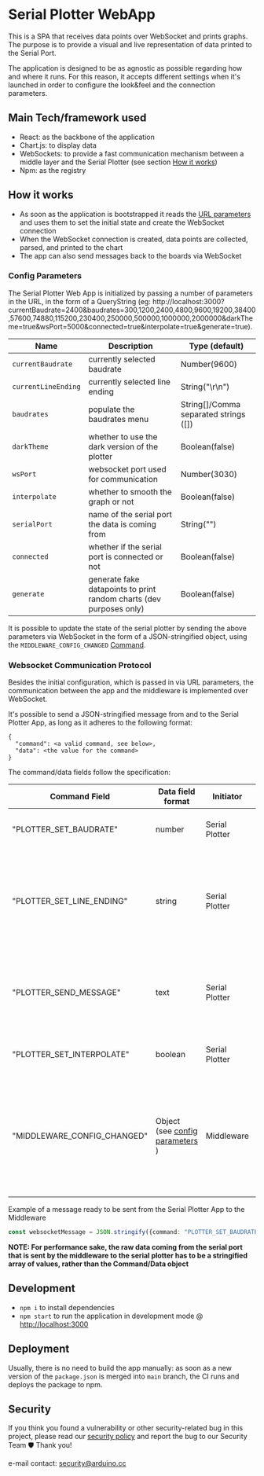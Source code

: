 # Serial Plotter WebApp

This is a SPA that receives data points over WebSocket and prints graphs. The purpose is to provide a visual and live representation of data printed to the Serial Port.

The application is designed to be as agnostic as possible regarding how and where it runs. For this reason, it accepts different settings when it's launched in order to configure the look&feel and the connection parameters.


## Main Tech/framework used

- React: as the backbone of the application
- Chart.js: to display data
- WebSockets: to provide a fast communication mechanism between a middle layer and the Serial Plotter (see section [How it works](#how-it-works))
- Npm: as the registry

## How it works

- As soon as the application is bootstrapped it reads the [URL parameters](#config-parameters) and uses them to set the initial state and create the WebSocket connection
- When the WebSocket connection is created, data points are collected, parsed, and printed to the chart
- The app can also send messages back to the boards via WebSocket

### Config Parameters

The Serial Plotter Web App is initialized by passing a number of parameters in the URL, in the form of a QueryString (eg: http://localhost:3000?currentBaudrate=2400&baudrates=300,1200,2400,4800,9600,19200,38400,57600,74880,115200,230400,250000,500000,1000000,2000000&darkTheme=true&wsPort=5000&connected=true&interpolate=true&generate=true).

| Name | Description | Type (default) |
|-|-|-|
| `currentBaudrate` | currently selected baudrate | Number(9600)|
| `currentLineEnding` | currently selected line ending | String("\r\n")|
| `baudrates` | populate the baudrates menu | String[]/Comma separated strings ([])|
| `darkTheme` | whether to use the dark version of the plotter | Boolean(false) |
| `wsPort` | websocket port used for communication | Number(3030) |
| `interpolate` | whether to smooth the graph or not | Boolean(false) |
| `serialPort` | name of the serial port the data is coming from | String("") |
| `connected` | whether if the serial port is connected or not| Boolean(false) |
| `generate` | generate fake datapoints to print random charts (dev purposes only)| Boolean(false) |

It is possible to update the state of the serial plotter by sending the above parameters via WebSocket in the form of a JSON-stringified object, using the `MIDDLEWARE_CONFIG_CHANGED` [Command](#websocket-communication-protocol).

### Websocket Communication Protocol

Besides the initial configuration, which is passed in via URL parameters, the communication between the app and the middleware is implemented over WebSocket.

It's possible to send a JSON-stringified message from and to the Serial Plotter App, as long as it adheres to the following format:

```
{
  "command": <a valid command, see below>,
  "data": <the value for the command>
}
```

The command/data fields follow the specification:

| Command Field | Data field format | Initiator | Description |
|-|-|-|-|
| "PLOTTER_SET_BAUDRATE" | number | Serial Plotter | request the middleware to change the baudrate |
| "PLOTTER_SET_LINE_ENDING" | string | Serial Plotter|  request the middleware to change the lineending for the messages sent from the middleware to the board |
| "PLOTTER_SEND_MESSAGE" | text | Serial Plotter | send a message to the middleware. The message will be sent over to the board |
| "PLOTTER_SET_INTERPOLATE" | boolean | Serial Plotter | send the interpolation flag to the Middleware |
| "MIDDLEWARE_CONFIG_CHANGED" | Object (see [config parameters](#config-parameters) ) | Middleware | Send an updated configuration from the middleware to the Serial Plotter. Used to update the state, eg: changing the color theme at runtime |

Example of a message ready to be sent from the Serial Plotter App to the Middleware

```typescript
const websocketMessage = JSON.stringify({command: "PLOTTER_SET_BAUDRATE", data: 9600})
```

**NOTE: For performance sake, the raw data coming from the serial port that is sent by the middleware to the serial plotter has to be a stringified array of values, rather than the Command/Data object**


## Development

- `npm i` to install dependencies
- `npm start` to run the application in development mode @ [http://localhost:3000](http://localhost:3000)

## Deployment

Usually, there is no need to build the app manually: as soon as a new version of the `package.json` is merged into `main` branch, the CI runs and deploys the package to npm.

## Security

If you think you found a vulnerability or other security-related bug in this project, please read our [security policy](https://github.com/arduino/arduino-serial-plotter-webapp/security/policy) and report the bug to our Security Team 🛡️ Thank you!

e-mail contact: security@arduino.cc
